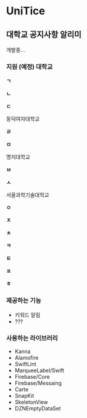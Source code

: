 # UniTice

## 대학교 공지사항 알리미

개발중...

### 지원 (예정) 대학교

**ㄱ**

**ㄴ**

**ㄷ**

동덕여자대학교

**ㄹ**

**ㅁ**

명지대학교

**ㅂ**

**ㅅ**

서울과학기술대학교

**ㅇ**

**ㅈ**

**ㅊ**

**ㅋ**

**ㅌ**

**ㅍ**

**ㅎ**

### 제공하는 기능

- 키워드 알림
- ???

### 사용하는 라이브러리

- Kanna
- Alamofire
- SwiftLint
- MarqueeLabel/Swift
- Firebase/Core
- Firebase/Messaing
- Carte
- SnapKit
- SkeletonView
- DZNEmptyDataSet

